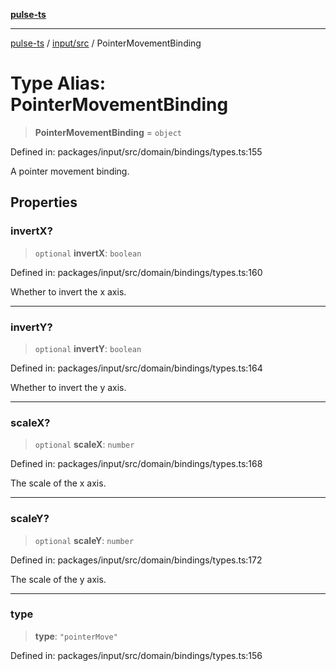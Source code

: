 [**pulse-ts**](../../../README.md)

***

[pulse-ts](../../../README.md) / [input/src](../README.md) / PointerMovementBinding

# Type Alias: PointerMovementBinding

> **PointerMovementBinding** = `object`

Defined in: packages/input/src/domain/bindings/types.ts:155

A pointer movement binding.

## Properties

### invertX?

> `optional` **invertX**: `boolean`

Defined in: packages/input/src/domain/bindings/types.ts:160

Whether to invert the x axis.

***

### invertY?

> `optional` **invertY**: `boolean`

Defined in: packages/input/src/domain/bindings/types.ts:164

Whether to invert the y axis.

***

### scaleX?

> `optional` **scaleX**: `number`

Defined in: packages/input/src/domain/bindings/types.ts:168

The scale of the x axis.

***

### scaleY?

> `optional` **scaleY**: `number`

Defined in: packages/input/src/domain/bindings/types.ts:172

The scale of the y axis.

***

### type

> **type**: `"pointerMove"`

Defined in: packages/input/src/domain/bindings/types.ts:156
